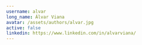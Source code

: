```yaml
---
username: alvar
long_name: Álvar Viana
avatar: /assets/authors/alvar.jpg
active: false
linkedin: https://www.linkedin.com/in/alvarviana/
---
```

